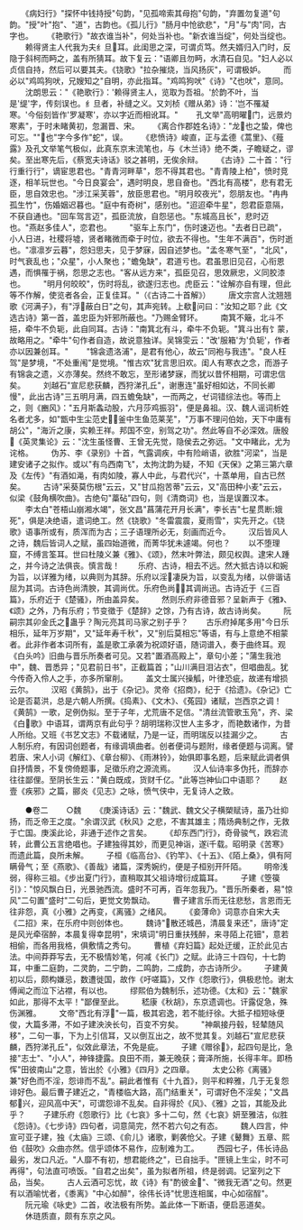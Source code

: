<!-- { "loadSidebar": true } -->
　　《病妇行》"探怀中钱持授"句韵，"见孤啼索其母抱"句韵，"弃置勿复道"句韵。"授"叶"抱"、"道"，古韵也。《孤儿行》"肠月中怆欲悲"，"月"与"肉"同，古字也。
　　《艳歌行》"故衣谁当补"，何处当补也。"新衣谁当绽"，何处当绽也。
　　赖得贤主人代我为夫纟旦耳。此闺思之深，可谓贞笃。然夫婿归入门时，反隐于斜柯而眄之，盖有所猜耳。故下复云："语卿且勿眄，水清石自见。"妇人必以贞信自持，然后可以要其夫。《铙歌》"拉杂摧烧，当风扬灰"，可谓极妒。
　　而必以"鸡鸣狗吠，兄嫂知之"自明，亦此指耳。"鸡鸣狗吠"《诗》"ζ也吠"，意同。
　　沈朗思云："《艳歌行》：'赖得贤主人，览取为吾祖。'於韵不叶，当是'缇'字，传刻误也。纟旦者，补缝之义。又刘桢《赠从弟》诗：'岂不罹凝寒。'今俗刻皆作'罗凝寒'，亦以字近而相讹耳。"
　　孔文举"高明曜门，远景灼寒素"，于时未睹黄初，忽漏晋、宋。
　　《离合作郡姓名诗》："龙也之蛰，俾也可忘。""也"字今多作"蛇"，误。
　　《悲愤诗》峻直，正与孟德《蒿里》、《薤露》及孔文举笔气极似，此真东京末流笔也，与《木兰诗》绝不类，子瞻疑之，谬矣。至出寒先后，《蔡宽夫诗话》驳之甚明，无俟余辩。
　　《古诗》二十首："行行重行行"，谪宦思君也。"青青河畔草"，怨不得其君也。"青青陵上柏"，愤时竞逐，相羊玩世也。"今日良宴会"，遇时明良，思自奋也。"西北有高楼"，悲有君无臣，思自效忠也。"涉江采芙蓉"，放臣思君也。"明月皎夜光"，怨朋友也。"冉冉孤生竹"，伤婚姻迟暮也。"庭中有奇树"，感别也。"迢迢牵牛星"，怨君臣意隔，不获自通也。"回车驾言迈"，孤臣流放，自怨惩也。"东城高且长"，悲时迈也。"燕赵多佳人"，恋君也。
　　"驱车上东门"，伤时速迈也。"去者日已疏"，小人日进，社稷将墟，贤者睹微而牵于时位，欲去不得也。"生年不满百"，伤时逝也。"凛凛岁云暮"，怨妇思夫，见于梦寐，因自述梦也。"孟冬寒气至"，"北风"，时气衰乱也；"众星"，小人聚也；"蟾兔缺"，君道亏也。君虽思旧见召，心衔恩遇，而惧罹于祸，怨思之志也。"客从远方来"，孤臣见召，思效厥忠，义同胶漆也。
　　"明月何皎皎"，伤时将乱，欲遂归志也。虎臣云："诠解亦自有理，但此等不作解，使览者各会，正复佳耳。"（《古诗二十首解》）
　　唐文宗宫人沈翘翘歌《河满子》，有"浮蔽白日"之句，其声宛转。上欷问曰："汝知之耶？此《文选古诗》第一首，盖忠臣为奸邪所蔽也。"乃赐金臂环。
　　南箕不簸，北斗不挹，牵牛不负轭，此自同耳。古诗："南箕北有斗，牵牛不负轭。"箕斗出有饣蒙，故略用之。"牵牛"句作者自造，故说意独详。吴锦雯云："改'服箱'为'负轭'，作者亦以因兼创耳。"
　　"锦衾遗洛浦"，是君有他心，故云"同袍与我违"。"良人枉驾"是梦境，"不处重闱"是觉境。"惟古欢"犹言思旧欢。闺人有寒衣之念，而游子有锦衾之遗，义亦薄矣。然终不敢忘，至形诸梦寐，而犹以昔怀相期，可谓忠信矣。
　　刘越石"宣尼悲获麟，西狩涕孔丘"，谢惠连"虽好相如达，不同长卿慢"，此出古诗"三五明月满，四五蟾兔缺"，一而两之，ゼ词错综法也。等而上之，则《豳风》："五月斯螽动股，六月莎鸡振羽"，便是鼻祖。汉、魏人谣词析姓名者尤多，如"甑中生尘范史，釜中生鱼范莱芜"，"万事不理问伯始，天下中庸有胡公"，"海沂之康，实赖王祥。邦国不空，别驾之功"。然此等自不必深效。唐殷《英灵集论》云："沈生虽怪曹、王曾无先觉，隐侯去之弥远。"文中睹此，尤为诧格。
　　伪苏、李《录别》十首，气露调疾，中有险峭语，欲胜"河梁"，当是建安诸子之拟作。或以"有鸟西南飞"，太拘沈韵为疑，不知《天保》之第三第六章及《左传》"有酒如渑，有肉如陵，寡人中此，与君代兴"，十蒸单用，自古已然矣。
　　古诗"采葵莫伤根"云云，又"甘瓜抱苦蒂"云云，又"高田种小麦"云云，似梁《鼓角横吹曲》。古绝句"藁砧"四句，则《清商词》也，当是误置汉本。
　　李太白"苍梧山崩湘水竭"，张文昌"菖蒲花开月长满"，李长吉"七星贯断娥死"，俱是决绝语，遣词绝工。然《铙歌》"冬雷震震，夏雨雪"，实先开之。《铙歌》语事所或有，质浑而为古；三子语理所必无，刻画而近今。
　　汉后皆风人之诗，魏后皆词人之赋，虽四始道微，而菁华犹未遽竭。何也？
　　以不堕理窟，不缚言筌耳。世曰杜陵义兼《雅》、《颂》，然末叶弊法，颇见权舆。逮宋人踵之，并今诗之法俱丧。慎言哉！
　　乐府、古诗，相去不远。然大抵古诗以和婉为旨，以详雅为绪，以典则为其辞。乐府以淫凄戾为旨，以变乱为绪，以俳谐诘屈为其词。古诗色尚清腴，其调尚优。乐府色尚，其调尚迅。古诗近于《三百篇》，乐府近于《楚骚》，所由盖异矣。
　　然则乐府非德音邪？呈新声于《雅》、《颂》之外，乃有乐府；节变徵于《楚辞》之馀，乃有古诗，故古诗尚矣。
　　阮嗣宗其卯金氏之蛊乎？陶元亮其司马家之别子乎？
　　古乐府掉尾多用"今日乐相乐，延年万岁期"，又"延年寿千秋"，又"别后莫相忘"等语，有与上意绝不相蒙者。此非作者本词所有，盖是歌工承袭为祝颂好语，随词谱入，奏于曲终耳。观《白头吟》旧曲与晋乐所奏者可见。又若"置酒高殿上"，章句小差；"蒲生我池中"，魏、晋悉异；"见君前日书"，正截篇首；"山川满目泪沾衣"，但唱曲乱。犹今传奇入伶人之手，亦多所窜削。
　　盖文士属兴操觚，叶律恐疵，故递有增损云尔。
　　汉昭《黄鹄》，出于《杂记》。灵帝《招商》，纪于《拾遗》。《杂记》亡论是否葛洪，总是六朝人所撰。《捣素》、《文木》、《菟园》诸赋，岂西京之调！《黄鹄》一歌，足例伪拟。至于子年，尤荒唐不足信。"清丝流管歌玉凫"，齐、梁《白歌》中语耳，谓两京有此句乎？胡明瑞称汉世人主多才，而艳数诸作，为昔人所绐。又班《书艺文志》不载诸赋，乃是一证，而明瑞反以挂漏少之。
　　古人制乐府，有因词创题者，有缘调填曲者。创者便词与题附，缘者便题与词离。譬若唐、宋人小词《解红》、《章台柳》、《雨淋铃》，始俱即事名题，后来赋此调者俱自抒情景，不复傍倚题事，足徵乐府之源流焉。
　　汉人仙诗率多伪托，而辞亦往往鄙俚。至阴长生云："黄白既成，货财千亿。"此等岂神仙口中语耶？
　　赵壹《疾邪》之篇，郦炎《见志》之咏，愤气侠中，无复诗人之致。

　　●卷二
　　○魏
　　《庚溪诗话》云："魏武、魏文父子横槊赋诗，虽乃壮抑扬，而乏帝王之度。"余谓汉武《秋风》之悲，不害其雄主；隋炀典制之作，无救于亡国。庚溪此论，非通于述作之言矣。
　　《却东西门行》，奇骨骏气，跌宕流转，此曹公五言绝唱也。子建独得其妙，而更见神诣，遂千载。昭明录《苦寒》而遗此篇，良所未解。
　　子桓《临高台》、《钓竿》、《十五》、《陌上桑》，俱有阿瞒骨气；至《燕歌》、《善哉》诸篇，深秀婉约，便是子桓别开阡陌。
　　明帝浅弱，得称三祖。《步出夏门行》，直稍取其父祖诗增衍成篇耳。
　　子建《箜篌引》："惊风飘白日，光景驰西流。盛时不可再，百年忽我乃。"晋乐所秦者，易"惊风"二句置"盛时"二句后，更觉文势飘动。
　　曹子建言乐而无往悲愁，言恩而无往非怨，真《小雅》之再变，《离骚》之绪风。
　　《妾薄命》词意亦自宋大夫《二招》来，在乐府中则创体也。
　　魏诗"散还城邑，清晨复来还"，唐诗"定是风光牵宿醉，本晨复得幸昆明"，宋填词"明日重扶残醉，来寻陌上花钿"，意若相偷，而各用我格，俱敷情之秀句。
　　曹植《弃妇篇》起处迂缓，正於此见古法。中间莽莽写去，无不极情妙笔，何减《长门》之赋。此诗三十四句，十七韵耳，中重二庭韵，二灵韵，二宁韵，二鸣韵，二成韵，亦古诗所少。
　　子建黄初以后，颇构嫌忌，数遭徙国，故作《吁嗟篇》，又作《怨歌行》，俱极悲怆。谢太傅闻之而泣下沾襟，有以也。
　　缪熙伯为魏制乐，述功德。《太和》云："魏家如此，那得不太平！"鄙俚至此。
　　嵇康《秋胡》，东京遗调也。讦露促急，殊伤渊雅。
　　文帝"西北有浮"一篇，极其宕逸，若不能纡徐。大抵子桓短咏便俊，大篇多滞，不如子建泱泱长句，百变不穷矣。
　　"神飙接丹毂，轻辇随风移"，二句一事，下为上引信耳，又以倒互出之，故不觉其复。刘越石"宣尼悲获麟，西狩涕孔丘"，似效此章法，不免是疵。
　　子建《赠徐》，起四句是比，急接"志士"、"小人"，神锋捷露。良田不雨，兼无晚获；膏泽所施，长得丰年。即杨恽"田彼南山"之意，皆出於《小雅》《四月》之四章。
　　太史公称《离骚》兼"好色而不淫，怨诽而不乱"。嗣此者惟有《十九首》，则平和粹雅，几于无复怨诽好色。最后曹子建近之，"青楼临大路，高门结重关"，可谓好色不淫矣；"文昌郁兴，迎风高中天"，可谓怨诽不乱矣。自非得於《风》、《雅》之旨，其能及此乎？
　　子建乐府《怨歌行》比《七哀》多十二句，然《七哀》妍至雅洁，似胜《怨诗》。《七步诗》四句者，词意简完，然不若六句之有态。
　　魏人四言，仲宣可亚子建，独《太庙》三颂、《俞儿》诸歌，剿袭伧父。子建《鼙舞》五章、熙伯《鼓吹》众曲亦然。信乎颂体不易作，应制难为工。
　　西园七子，伟长诗品最劣，发口凡近。"人靡不有初，想君能终之"，已自拙手。"匣镜上生尘，时不可再得"，句法直可喷饭。"自君之出矣"，虽为拟者所祖，终是弱调。记室列之下品，当矣。
　　古人云酒可忘忧，故《诗》有"酌彼金"、"微我无酒"之句。然更有以酒喻忧者，《黍离》"中心如醉"，徐伟长诗"忧思连相属，中心如宿酲"。
　　阮元瑜《咏史》二首，收法极有所势。盖此体一下断语，便启恶道矣。
　　休琏质直，颇有东京之风。
